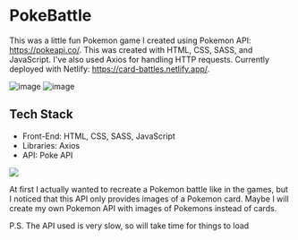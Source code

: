 # PokeBattle

This was a little fun Pokemon game I created using Pokemon API: https://pokeapi.co/. This was created with HTML, CSS, SASS, and JavaScript. I've also used Axios for handling HTTP requests. Currently deployed with Netlify: https://card-battles.netlify.app/.

![image](https://user-images.githubusercontent.com/64509710/221288476-fe706a8b-286b-4307-a0f6-f037ccd656fc.png)
![image](https://user-images.githubusercontent.com/64509710/221288555-38cf5be4-f510-4759-8c62-4304376bdf06.png)

## Tech Stack
<ul>
  <li>Front-End: HTML, CSS, SASS, JavaScript</li>
  <li>Libraries: Axios</li>
  <li>API: Poke API</li>
</ul>

<p align="left">
  <a href="https://skillicons.dev">
    <img src="https://skillicons.dev/icons?i=html,css,sass,js"/>
  </a>
</p>

At first I actually wanted to recreate a Pokemon battle like in the games, but I noticed that this API only provides images of a Pokemon card. Maybe I will create my own Pokemon API with images of Pokemons instead of cards.

P.S. The API used is very slow, so will take time for things to load
